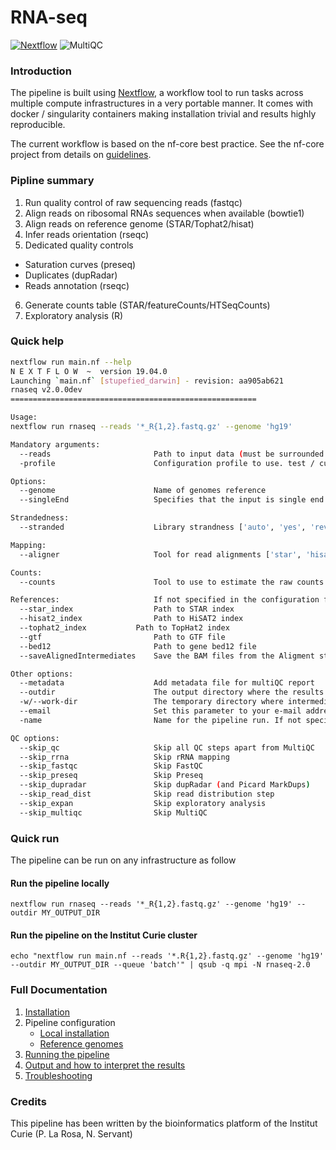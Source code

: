 # RNA-seq 

[![Nextflow](https://img.shields.io/badge/nextflow-%E2%89%A50.32.0-brightgreen.svg)](https://www.nextflow.io/)
![MultiQC](https://img.shields.io/badge/MultiQC-1.6-blue.svg)

### Introduction

The pipeline is built using [Nextflow](https://www.nextflow.io), a workflow tool to run tasks across multiple compute infrastructures in a very portable manner. 
It comes with docker / singularity containers making installation trivial and results highly reproducible.

The current workflow is based on the nf-core best practice. See the nf-core project from details on [guidelines](https://nf-co.re/).

### Pipline summary

1. Run quality control of raw sequencing reads (fastqc)
2. Align reads on ribosomal RNAs sequences when available (bowtie1)
3. Align reads on reference genome (STAR/Tophat2/hisat)
4. Infer reads orientation (rseqc)
5. Dedicated quality controls
  - Saturation curves (preseq)
  - Duplicates (dupRadar)
  - Reads annotation (rseqc)
6. Generate counts table (STAR/featureCounts/HTSeqCounts)
7. Exploratory analysis (R)

### Quick help

```bash
nextflow run main.nf --help
N E X T F L O W  ~  version 19.04.0
Launching `main.nf` [stupefied_darwin] - revision: aa905ab621
rnaseq v2.0.0dev
=======================================================

Usage:
nextflow run rnaseq --reads '*_R{1,2}.fastq.gz' --genome 'hg19' 

Mandatory arguments:
  --reads                       Path to input data (must be surrounded with quotes)
  -profile                      Configuration profile to use. test / curie / conda / docker / singularity

Options:
  --genome                      Name of genomes reference
  --singleEnd                   Specifies that the input is single end reads

Strandedness:
  --stranded                    Library strandness ['auto', 'yes', 'reverse', 'no']. Default: 'auto'

Mapping:
  --aligner                     Tool for read alignments ['star', 'hisat2', 'tophat2']. Default: 'star'

Counts:
  --counts                      Tool to use to estimate the raw counts per gene ['star', 'featureCounts', 'HTseqCounts']. Default: 'star'

References:                     If not specified in the configuration file or you wish to overwrite any of the references.
  --star_index                  Path to STAR index
  --hisat2_index                Path to HiSAT2 index
  --tophat2_index		    Path to TopHat2 index
  --gtf                         Path to GTF file
  --bed12                       Path to gene bed12 file
  --saveAlignedIntermediates    Save the BAM files from the Aligment step  - not done by default

Other options:
  --metadata                    Add metadata file for multiQC report
  --outdir                      The output directory where the results will be saved
  -w/--work-dir                 The temporary directory where intermediate data will be saved
  --email                       Set this parameter to your e-mail address to get a summary e-mail with details of the run sent to you when the workflow exits
  -name                         Name for the pipeline run. If not specified, Nextflow will automatically generate a random mnemonic.

QC options:
  --skip_qc                     Skip all QC steps apart from MultiQC
  --skip_rrna                   Skip rRNA mapping
  --skip_fastqc                 Skip FastQC
  --skip_preseq                 Skip Preseq
  --skip_dupradar               Skip dupRadar (and Picard MarkDups)
  --skip_read_dist              Skip read distribution step
  --skip_expan                  Skip exploratory analysis
  --skip_multiqc                Skip MultiQC

```

### Quick run

The pipeline can be run on any infrastructure as follow

#### Run the pipeline locally

```
nextflow run rnaseq --reads '*_R{1,2}.fastq.gz' --genome 'hg19' --outdir MY_OUTPUT_DIR

```

#### Run the pipeline on the Institut Curie cluster

```
echo "nextflow run main.nf --reads '*.R{1,2}.fastq.gz' --genome 'hg19' --outdir MY_OUTPUT_DIR --queue 'batch'" | qsub -q mpi -N rnaseq-2.0

```

### Full Documentation

1. [Installation](docs/installation.md)
2. Pipeline configuration
    * [Local installation](docs/configuration/local.md)
    * [Reference genomes](docs/configuration/reference_genomes.md)  
3. [Running the pipeline](docs/usage.md)
4. [Output and how to interpret the results](docs/output.md)
5. [Troubleshooting](docs/troubleshooting.md)

### Credits
This pipeline has been written by the bioinformatics platform of the Institut Curie (P. La Rosa, N. Servant)
